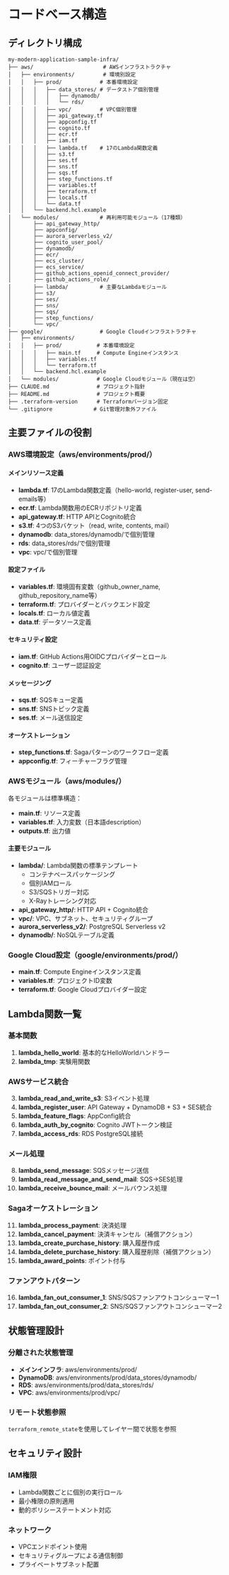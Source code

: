 # コードベース構造

## ディレクトリ構成

```
my-modern-application-sample-infra/
├── aws/                      # AWSインフラストラクチャ
│   ├── environments/         # 環境別設定
│   │   ├── prod/            # 本番環境設定
│   │   │   ├── data_stores/ # データストア個別管理
│   │   │   │   ├── dynamodb/
│   │   │   │   └── rds/
│   │   │   ├── vpc/         # VPC個別管理
│   │   │   ├── api_gateway.tf
│   │   │   ├── appconfig.tf
│   │   │   ├── cognito.tf
│   │   │   ├── ecr.tf
│   │   │   ├── iam.tf
│   │   │   ├── lambda.tf    # 17のLambda関数定義
│   │   │   ├── s3.tf
│   │   │   ├── ses.tf
│   │   │   ├── sns.tf
│   │   │   ├── sqs.tf
│   │   │   ├── step_functions.tf
│   │   │   ├── variables.tf
│   │   │   ├── terraform.tf
│   │   │   ├── locals.tf
│   │   │   └── data.tf
│   │   └── backend.hcl.example
│   └── modules/             # 再利用可能モジュール（17種類）
│       ├── api_gateway_http/
│       ├── appconfig/
│       ├── aurora_serverless_v2/
│       ├── cognito_user_pool/
│       ├── dynamodb/
│       ├── ecr/
│       ├── ecs_cluster/
│       ├── ecs_service/
│       ├── github_actions_openid_connect_provider/
│       ├── github_actions_role/
│       ├── lambda/          # 主要なLambdaモジュール
│       ├── s3/
│       ├── ses/
│       ├── sns/
│       ├── sqs/
│       ├── step_functions/
│       └── vpc/
├── google/                  # Google Cloudインフラストラクチャ
│   ├── environments/
│   │   ├── prod/           # 本番環境設定
│   │   │   ├── main.tf     # Compute Engineインスタンス
│   │   │   ├── variables.tf
│   │   │   └── terraform.tf
│   │   └── backend.hcl.example
│   └── modules/            # Google Cloudモジュール（現在は空）
├── CLAUDE.md               # プロジェクト指針
├── README.md               # プロジェクト概要
├── .terraform-version      # Terraformバージョン固定
└── .gitignore             # Git管理対象外ファイル
```

## 主要ファイルの役割

### AWS環境設定（aws/environments/prod/）

#### メインリソース定義
- **lambda.tf**: 17のLambda関数定義（hello-world, register-user, send-emails等）
- **ecr.tf**: Lambda関数用のECRリポジトリ定義
- **api_gateway.tf**: HTTP APIとCognito統合
- **s3.tf**: 4つのS3バケット（read, write, contents, mail）
- **dynamodb**: data_stores/dynamodb/で個別管理
- **rds**: data_stores/rds/で個別管理
- **vpc**: vpc/で個別管理

#### 設定ファイル
- **variables.tf**: 環境固有変数（github_owner_name, github_repository_name等）
- **terraform.tf**: プロバイダーとバックエンド設定
- **locals.tf**: ローカル値定義
- **data.tf**: データソース定義

#### セキュリティ設定
- **iam.tf**: GitHub Actions用OIDCプロバイダーとロール
- **cognito.tf**: ユーザー認証設定

#### メッセージング
- **sqs.tf**: SQSキュー定義
- **sns.tf**: SNSトピック定義  
- **ses.tf**: メール送信設定

#### オーケストレーション
- **step_functions.tf**: Sagaパターンのワークフロー定義
- **appconfig.tf**: フィーチャーフラグ管理

### AWSモジュール（aws/modules/）

各モジュールは標準構造：
- **main.tf**: リソース定義
- **variables.tf**: 入力変数（日本語description）
- **outputs.tf**: 出力値

#### 主要モジュール
- **lambda/**: Lambda関数の標準テンプレート
  - コンテナベースパッケージング
  - 個別IAMロール
  - S3/SQSトリガー対応
  - X-Rayトレーシング対応
- **api_gateway_http/**: HTTP API + Cognito統合
- **vpc/**: VPC、サブネット、セキュリティグループ
- **aurora_serverless_v2/**: PostgreSQL Serverless v2
- **dynamodb/**: NoSQLテーブル定義

### Google Cloud設定（google/environments/prod/）

- **main.tf**: Compute Engineインスタンス定義
- **variables.tf**: プロジェクトID変数
- **terraform.tf**: Google Cloudプロバイダー設定

## Lambda関数一覧

### 基本関数
1. **lambda_hello_world**: 基本的なHelloWorldハンドラー
2. **lambda_tmp**: 実験用関数

### AWSサービス統合
3. **lambda_read_and_write_s3**: S3イベント処理
4. **lambda_register_user**: API Gateway + DynamoDB + S3 + SES統合
5. **lambda_feature_flags**: AppConfig統合
6. **lambda_auth_by_cognito**: Cognito JWTトークン検証
7. **lambda_access_rds**: RDS PostgreSQL接続

### メール処理
8. **lambda_send_message**: SQSメッセージ送信
9. **lambda_read_message_and_send_mail**: SQS→SES処理
10. **lambda_receive_bounce_mail**: メールバウンス処理

### Sagaオーケストレーション
11. **lambda_process_payment**: 決済処理
12. **lambda_cancel_payment**: 決済キャンセル（補償アクション）
13. **lambda_create_purchase_history**: 購入履歴作成
14. **lambda_delete_purchase_history**: 購入履歴削除（補償アクション）
15. **lambda_award_points**: ポイント付与

### ファンアウトパターン
16. **lambda_fan_out_consumer_1**: SNS/SQSファンアウトコンシューマー1
17. **lambda_fan_out_consumer_2**: SNS/SQSファンアウトコンシューマー2

## 状態管理設計

### 分離された状態管理
- **メインインフラ**: aws/environments/prod/
- **DynamoDB**: aws/environments/prod/data_stores/dynamodb/
- **RDS**: aws/environments/prod/data_stores/rds/
- **VPC**: aws/environments/prod/vpc/

### リモート状態参照
`terraform_remote_state`を使用してレイヤー間で状態を参照

## セキュリティ設計

### IAM権限
- Lambda関数ごとに個別の実行ロール
- 最小権限の原則適用
- 動的ポリシーステートメント対応

### ネットワーク
- VPCエンドポイント使用
- セキュリティグループによる通信制御
- プライベートサブネット配置
